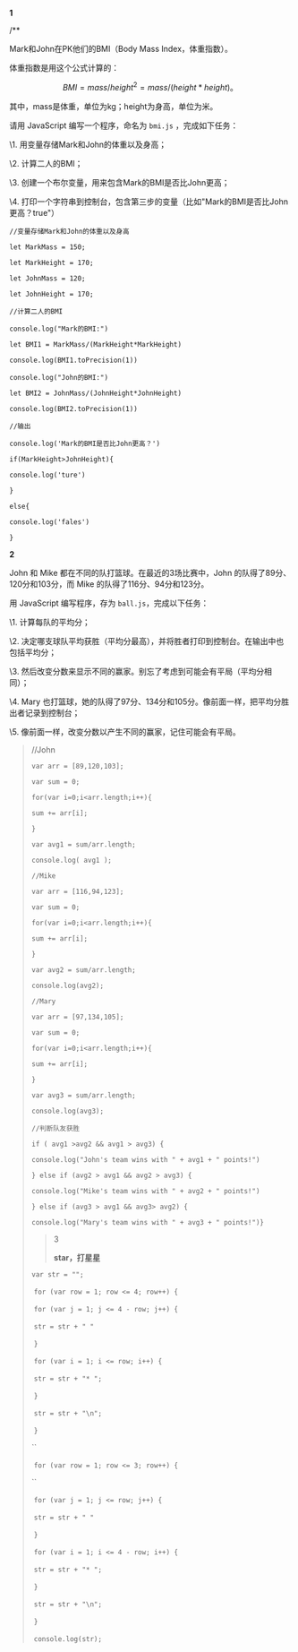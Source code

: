 **1**

/**

Mark和John在PK他们的BMI（Body Mass Index，体重指数）。



体重指数是用这个公式计算的：

$$
BMI = mass / height^2 = mass / (height * height)。
$$

其中，mass是体重，单位为kg；height为身高，单位为米。



请用 JavaScript 编写一个程序，命名为 `bmi.js` ，完成如下任务：



\1. 用变量存储Mark和John的体重以及身高；



\2. 计算二人的BMI；



\3. 创建一个布尔变量，用来包含Mark的BMI是否比John更高；



\4. 打印一个字符串到控制台，包含第三步的变量（比如"Mark的BMI是否比John更高？true"）



`//变量存储Mark和John的体重以及身高`

`let MarkMass = 150;`

`let MarkHeight = 170;`

`let JohnMass = 120;`

`let JohnHeight = 170;`



`//计算二人的BMI`

`console.log("Mark的BMI:")`

`let BMI1 = MarkMass/(MarkHeight*MarkHeight)`

`console.log(BMI1.toPrecision(1))`

`console.log("John的BMI:")`

`let BMI2 = JohnMass/(JohnHeight*JohnHeight)`

`console.log(BMI2.toPrecision(1))`

`//输出`

`console.log('Mark的BMI是否比John更高？')`

`if(MarkHeight>JohnHeight){`

  `console.log('ture')`

`}`

`else{`

  `console.log('fales')`

`}`











**2**

John 和 Mike 都在不同的队打篮球。在最近的3场比赛中，John 的队得了89分、120分和103分，而 Mike 的队得了116分、94分和123分。



用 JavaScript 编写程序，存为 `ball.js`，完成以下任务：



\1. 计算每队的平均分；

\2. 决定哪支球队平均获胜（平均分最高），并将胜者打印到控制台。在输出中也包括平均分；

\3. 然后改变分数来显示不同的赢家。别忘了考虑到可能会有平局（平均分相同）；

\4. Mary 也打篮球，她的队得了97分、134分和105分。像前面一样，把平均分胜出者记录到控制台；

\5. 像前面一样，改变分数以产生不同的赢家，记住可能会有平局。



> //John
>
> `var arr = [89,120,103];`
>
> `var sum = 0;`
>
> `for(var i=0;i<arr.length;i++){`
>
> `sum += arr[i];`
>
> `}`
>
> `var avg1 = sum/arr.length;`
>
> 
>
> `console.log( avg1 );`
>
> 
>
> `//Mike`
>
> `var arr = [116,94,123];`
>
> `var sum = 0;`
>
> `for(var i=0;i<arr.length;i++){`
>
> `sum += arr[i];`
>
> `}`
>
> `var avg2 = sum/arr.length;`
>
> `console.log(avg2);`
>
> 
>
> `//Mary`
>
> `var arr = [97,134,105];`
>
> `var sum = 0;`
>
> `for(var i=0;i<arr.length;i++){`
>
> `sum += arr[i];`
>
> `}`
>
> `var avg3 = sum/arr.length;`
>
> `console.log(avg3);`
>
> 
>
> `//判断队友获胜`
>
> `if ( avg1 >avg2 && avg1 > avg3) {`
>
> `console.log("John's team wins with " + avg1 + " points!")`
>
> `} else if (avg2 > avg1 && avg2 > avg3) {`
>
> `console.log("Mike's team wins with " + avg2 + " points!")`
>
> `} else if (avg3 > avg1 && avg3> avg2) {`
>
> `console.log("Mary's team wins with " + avg3 + " points!")}`
>
> 
>
> 
>
> > 3
> >
> > **star，打星星**
>
> `var str = "";`                    
>
> ​    `for (var row = 1; row <= 4; row++) {`  
>
> ​      `for (var j = 1; j <= 4 - row; j++) {`  
>
> ​        `str = str + " "`           
>
> ​      `}` 
>
> ​      `for (var i = 1; i <= row; i++) {`     
>
> ​        `str = str + "* ";`
>
> ​      `}`
>
> ​      `str = str + "\n";`            
>
> ​    `}`
>
> ``    
>
> ​    `for (var row = 1; row <= 3; row++) {`     
>
> ``  
>
> ​      `for (var j = 1; j <= row; j++) {`     
>
> ​        `str = str + " "` 
>
> ​      `}` 
>
> ​      `for (var i = 1; i <= 4 - row; i++) {`   
>
> ​        `str = str + "* ";`            
>
> ​      `}`
>
> ​      `str = str + "\n";`            
>
> ​    `}`
>
> ​    `console.log(str);`
>
> 
>
> 

